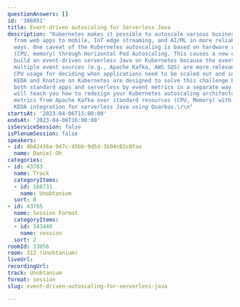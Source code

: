 ```yaml
---
questionAnswers: []
id: '386951'
title: Event-driven autoscaling for Serverless Java
description: "Kubernetes makes it possible to autoscale various business use cases
  from web apps to mobile, IoT edge streaming, and AI/ML in more reliable and stable
  ways. One caveat of the Kubernetes autoscaling is based on hardware resource utilization
  (CPU, memory) through Horizontal Pod Autoscaling. This causes a new challenge to
  build an event-driven serverless Java on Kubernetes because the event metrics from
  multiple event sources (e.g., Apache Kafka, AWS SQS) are more relevant than a pod's
  CPU usage for deciding when applications need to be scaled out and in. \r\n\r\nFortunately,
  KEDA and Knative on Kubernetes are designed to solve this challenge by autoscaling
  both standard apps and serverless by event metrics in a separate way. This session
  will teach you how to redesign your Kubernetes autoscaling architecture by event-driven
  metrics from Apache Kafka over standard resources (CPU, Memory) with Knative and
  KEDA integration for serverless Java using Quarkus.\r\n"
startsAt: '2023-04-06T15:00:00'
endsAt: '2023-04-06T16:00:00'
isServiceSession: false
isPlenumSession: false
speakers:
- id: 4b82436a-947c-45bb-9d5d-3b94c02c8faa
  name: Daniel Oh
categories:
- id: 43783
  name: Track
  categoryItems:
  - id: 166731
    name: Unobtanium
  sort: 0
- id: 43785
  name: Session Format
  categoryItems:
  - id: 143440
    name: session
  sort: 2
roomId: 33056
room: 312 (Unobtanium)
liveUrl: 
recordingUrl: 
track: Unobtanium
format: session
slug: event-driven-autoscaling-for-serverless-java

---
```


